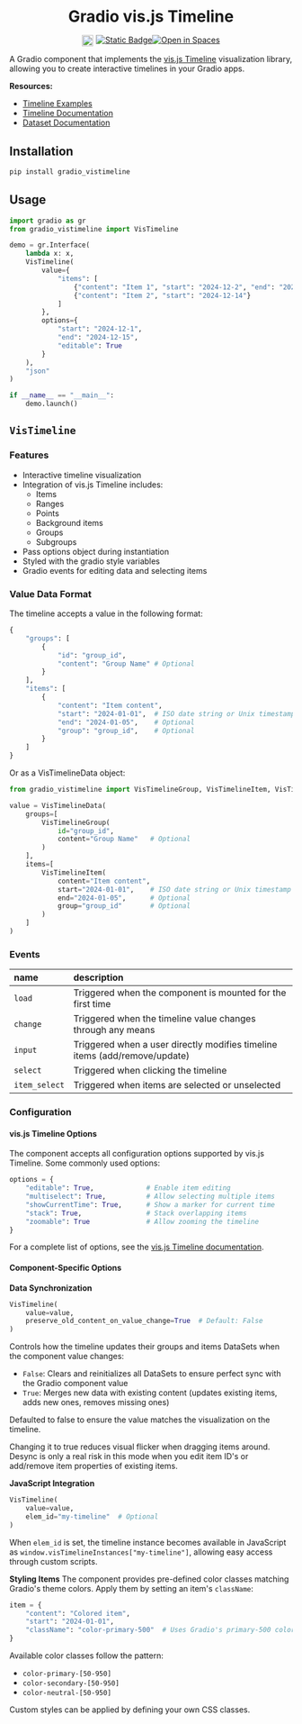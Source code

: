 <h1 style='text-align: center; margin-bottom: 1rem'> Gradio vis.js Timeline </h1>

<div style="display: flex; flex-direction: row; justify-content: center">
<img style="display: block; padding-right: 5px; height: 20px;" alt="Static Badge" src="https://img.shields.io/pypi/v/gradio_vistimeline">
<a href="https://github.com/Yelorix/gradio-vis-timeline" target="_blank"><img alt="Static Badge" src="https://img.shields.io/badge/github-white?logo=github&logoColor=black"></a>
<a href="https://huggingface.co/spaces/Yelorix/gradio_vistimeline" target="_blank"><img alt="Open in Spaces" src="https://huggingface.co/datasets/huggingface/badges/resolve/main/open-in-hf-spaces-sm-dark.svg"></a>
</div>

A Gradio component that implements the [vis.js Timeline](https://github.com/visjs/vis-timeline) visualization library, allowing you to create interactive timelines in your Gradio apps.

**Resources:**
- [Timeline Examples](https://visjs.github.io/vis-timeline/examples/timeline/)
- [Timeline Documentation](https://visjs.github.io/vis-timeline/docs/timeline/)
- [Dataset Documentation](https://visjs.github.io/vis-data/data/dataset.html)

## Installation

```bash
pip install gradio_vistimeline
```

## Usage

```python
import gradio as gr
from gradio_vistimeline import VisTimeline

demo = gr.Interface(
    lambda x: x,
    VisTimeline(
        value={
            "items": [
                {"content": "Item 1", "start": "2024-12-2", "end": "2024-12-10"},
                {"content": "Item 2", "start": "2024-12-14"}
            ]
        },
        options={
            "start": "2024-12-1",
            "end": "2024-12-15",
            "editable": True
        }
    ),
    "json"
)

if __name__ == "__main__":
    demo.launch()
```

## `VisTimeline`

### Features

- Interactive timeline visualization
- Integration of vis.js Timeline includes:
    - Items
    - Ranges
    - Points
    - Background items
    - Groups
    - Subgroups
- Pass options object during instantiation
- Styled with the gradio style variables
- Gradio events for editing data and selecting items

### Value Data Format

The timeline accepts a value in the following format:

```python
{
    "groups": [
        {
            "id": "group_id", 
            "content": "Group Name" # Optional
        }
    ],
    "items": [
        {
            "content": "Item content",
            "start": "2024-01-01",  # ISO date string or Unix timestamp
            "end": "2024-01-05",    # Optional
            "group": "group_id",    # Optional
        }
    ]
}
```

Or as a VisTimelineData object:

```python
from gradio_vistimeline import VisTimelineGroup, VisTimelineItem, VisTimelineData

value = VisTimelineData(
    groups=[
        VisTimelineGroup(
            id="group_id", 
            content="Group Name"   # Optional
        )
    ],
    items=[
        VisTimelineItem(
            content="Item content",
            start="2024-01-01",    # ISO date string or Unix timestamp
            end="2024-01-05",      # Optional
            group="group_id"       # Optional
        )
    ]
)
```

### Events

| name | description |
|:-----|:------------|
| `load` | Triggered when the component is mounted for the first time |
| `change` | Triggered when the timeline value changes through any means |
| `input` | Triggered when a user directly modifies timeline items (add/remove/update) |
| `select` | Triggered when clicking the timeline |
| `item_select` | Triggered when items are selected or unselected |

### Configuration

#### vis.js Timeline Options

The component accepts all configuration options supported by vis.js Timeline. Some commonly used options:

```python
options = {
    "editable": True,             # Enable item editing
    "multiselect": True,          # Allow selecting multiple items
    "showCurrentTime": True,      # Show a marker for current time
    "stack": True,                # Stack overlapping items
    "zoomable": True              # Allow zooming the timeline
}
```

For a complete list of options, see the [vis.js Timeline documentation](https://visjs.github.io/vis-timeline/docs/timeline/).

#### Component-Specific Options

**Data Synchronization**
```python
VisTimeline(
    value=value,
    preserve_old_content_on_value_change=True  # Default: False
)
```
Controls how the timeline updates their groups and items DataSets when the component value changes:
- `False`: Clears and reinitializes all DataSets to ensure perfect sync with the Gradio component value
- `True`: Merges new data with existing content (updates existing items, adds new ones, removes missing ones)

Defaulted to false to ensure the value matches the visualization on the timeline.

Changing it to true reduces visual flicker when dragging items around. 
Desync is only a real risk in this mode when you edit item ID's or add/remove item properties of existing items.

**JavaScript Integration**
```python
VisTimeline(
    value=value,
    elem_id="my-timeline"  # Optional
)
```
When `elem_id` is set, the timeline instance becomes available in JavaScript as `window.visTimelineInstances["my-timeline"]`, allowing easy access through custom scripts.

**Styling Items**
The component provides pre-defined color classes matching Gradio's theme colors. Apply them by setting an item's `className`:

```python
item = {
    "content": "Colored item",
    "start": "2024-01-01",
    "className": "color-primary-500"  # Uses Gradio's primary-500 color
}
```

Available color classes follow the pattern:
- `color-primary-[50-950]`
- `color-secondary-[50-950]`
- `color-neutral-[50-950]`

Custom styles can be applied by defining your own CSS classes.
